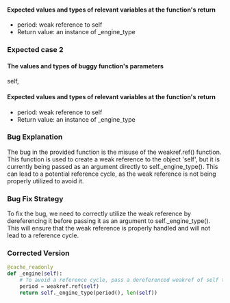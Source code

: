 
#### Expected values and types of relevant variables at the function's return
- period: weak reference to self
- Return value: an instance of _engine_type

### Expected case 2
#### The values and types of buggy function's parameters
self, 

#### Expected values and types of relevant variables at the function's return
- period: weak reference to self
- Return value: an instance of _engine_type

### Bug Explanation
The bug in the provided function is the misuse of the weakref.ref() function. This function is used to create a weak reference to the object 'self', but it is currently being passed as an argument directly to self._engine_type(). This can lead to a potential reference cycle, as the weak reference is not being properly utilized to avoid it.

### Bug Fix Strategy
To fix the bug, we need to correctly utilize the weak reference by dereferencing it before passing it as an argument to self._engine_type(). This will ensure that the weak reference is properly handled and will not lead to a reference cycle.

### Corrected Version
```python
@cache_readonly
def _engine(self):
    # To avoid a reference cycle, pass a dereferenced weakref of self to _engine_type.
    period = weakref.ref(self)
    return self._engine_type(period(), len(self))
```